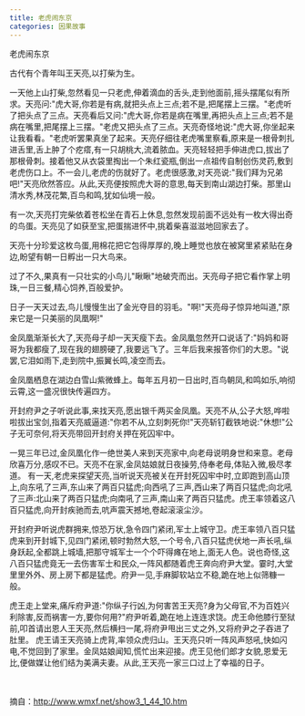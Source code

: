 ```yaml
---
title: 老虎闹东京
categories: 因果故事
---
```


	   
老虎闹东京

古代有个青年叫王天亮,以打柴为生。

一天他上山打柴,忽然看见一只老虎,伸着滴血的舌头,走到他面前,摇头摆尾似有所求。天亮问:"虎大哥,你若是有病,就把头点上三点;若不是,把尾摆上三摆。"老虎听了把头点了三点。天亮看后又问:"虎大哥,你若是病在嘴里,再把头点上三点;若不是病在嘴里,把尾摆上三摆。"老虎又把头点了三点。天亮奇怪地说:"虎大哥,你坐起来让我看看。"老虎听罢果真坐了起来。天亮仔细往老虎嘴里察看,原来是一根骨刺扎进舌里,舌上肿了个疙瘩,有一只胡桃大,流着脓血。天亮轻轻把手伸进虎口,拔出了那根骨刺。接着他又从衣袋里掏出一个朱红瓷瓶,倒出一点祖传自制创伤灵药,敷到老虎伤口上。不一会儿,老虎的伤就好了。老虎很感激,对天亮说:"我们拜为兄弟吧!"天亮欣然答应。从此,天亮便按照虎大哥的意思,每天到南山湖边打柴。那里山清水秀,林茂花繁,百鸟和鸣,犹如仙境一般。

有一次,天亮打完柴依着苍松坐在青石上休息,忽然发现前面不远处有一枚大得出奇的鸟蛋。天亮见了如获至宝,把蛋揣进怀中,挑着柴喜滋滋地回家去了。

天亮十分珍爱这枚鸟蛋,用棉花把它包得厚厚的,晚上睡觉也放在被窝里紧紧贴在身边,盼望有朝一日孵出一只大鸟来。

过了不久,果真有一只壮实的小鸟儿"瞅瞅"地破壳而出。天亮母子把它看作掌上明珠,一日三餐,精心饲养,百般爱护。

日子一天天过去,鸟儿慢慢生出了金光夺目的羽毛。"啊!"天亮母子惊异地叫道,"原来它是一只美丽的凤凰啊!"

金凤凰渐渐长大了,天亮母子却一天天瘦下去。金凤凰忽然开口说话了:"妈妈和哥哥为我都瘦了,现在我的翅膀硬了,我要远飞了。三年后我来报答你们的大恩。"说罢,它泪如雨下,走到院中,振翼长鸣,凌空而去。

金凤凰栖息在湖边白雪山紫微蜂上。每年五月初一日出时,百鸟朝凤,和鸣如乐,响彻云霄,这一盛况很快传遍四方。

开封府尹之子听说此事,来找天亮,愿出银千两买金凤凰。天亮不从,公子大怒,哗啦啦拔出宝剑,指着天亮威逼道:"你若不从,立刻刺死你!"天亮斩钉截铁地说:"休想!"公子无可奈何,将天亮带回开封府关押在死囚牢中。

一晃三年已过,金凤凰化作一绝世美人来到天亮家中,向老母说明身世和来意。老母欣喜万分,感叹不已。天亮不在家,金凤姑娘就日夜操劳,侍奉老母,体贴入微,极尽孝道。 有一天,老虎来探望天亮,当听说天亮被关在开封死囚牢中时,立即跑到高山顶上,向东吼了三声,东山来了两百只猛虎;向西吼了三声,西山来了两百只猛虎;向北吼了三声:北山来了两百只猛虎;向南吼了三声,南山来了两百只猛虎。虎王率领着这八百只猛虎,向开封疾驰而去,吭声震天撼地,卷起滚滚尘沙。

开封府尹听说虎群拥来,惊恐万状,急令四门紧闭,军士上城守卫。虎王率领八百只猛虎来到开封城下,见四门紧闭,顿时勃然大怒,一个号令,八百只猛虎伏地一声长吼,纵身跃起,全都跳上城墙,把那守城军士一个个吓得瘫在地上,面无人色。说也奇怪,这八百只猛虎竟无一去伤害军士和民众,一阵风都随着虎王奔向府尹大堂。霎时,大堂里里外外、房上房下都是猛虎。府尹一见,手麻脚软站立不稳,跪在地上似筛糠一般。

虎王走上堂来,痛斥府尹道:"你纵子行凶,为何害苦王天亮?身为父母官,不为百姓兴利除害,反而祸害一方,要你何用?"府尹听着,跪在地上连连求饶。虎王命他膝行至狱前,叩首请出恩人王天亮,然后横扫一尾,将府尹甩出三丈之外,又将府尹之子吞进了肚里。 虎王请王天亮骑上虎背,率领众虎归山。王天亮只听一阵风声怒吼,快如闪电,不觉回到了家里。金凤姑娘闻知,慌忙出来迎接。虎王见他们郎才女貌,恩爱无比,便做媒让他们结为美满夫妻。从此,王天亮一家三口过上了幸福的日子。

　 　


摘自：http://www.wmxf.net/show3_1_44_10.htm
